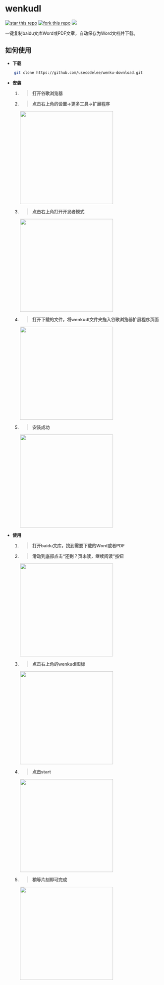 # wenkudl

[![star this repo](http://githubbadges.com/star.svg?user=usecodelee&repo=wenku-download&style=default)](https://github.com/usecodelee/wenku-download)
[![fork this repo](http://githubbadges.com/fork.svg?user=usecodelee&repo=wenku-download&style=default)](https://github.com/usecodelee/wenku-download/fork) ![](https://img.shields.io/badge/wenkudl-v1.0-green.svg)

一键复制baidu文库Word或PDF文章，自动保存为Word文档并下载。

## 如何使用

- **下载**

```bash
    git clone https://github.com/usecodelee/wenku-download.git
```

- **安装**

    1. > **打开谷歌浏览器**
    
    2. > **点击右上角的设置->更多工具->扩展程序**
    
        <img src="https://github.com/usecodelee/wenku-download/blob/master/images/1.jpg" width="300" hegiht="150" align=center />
        
    3. > **点击右上角打开开发者模式**
    
        <img src="https://github.com/usecodelee/wenku-download/blob/master/images/2.jpg" width="300" hegiht="150" align=center />
        
    4. > **打开下载的文件，将wenkudl文件夹拖入谷歌浏览器扩展程序页面**
    
        <img src="https://github.com/usecodelee/wenku-download/blob/master/images/3.jpg" width="300" hegiht="150" align=center />
        
    5. > **安装成功**
    
        <img src="https://github.com/usecodelee/wenku-download/blob/master/images/4.jpg" width="300" hegiht="150" align=center />
    
- **使用**

    1. > **打开baidu文库，找到需要下载的Word或者PDF**
    
    2. > **滑动到底部点击“还剩？页未读，继续阅读”按钮**
    
        <img src="https://github.com/usecodelee/wenku-download/blob/master/images/5.jpg" width="300" hegiht="150" align=center />
        
    3. > **点击右上角的wenkudl图标**
    
        <img src="https://github.com/usecodelee/wenku-download/blob/master/images/6.jpg" width="300" hegiht="150" align=center />
        
    4. > **点击start**
    
        <img src="https://github.com/usecodelee/wenku-download/blob/master/images/7.jpg" width="300" hegiht="150" align=center />
        
    5. > **稍等片刻即可完成**
    
        <img src="https://github.com/usecodelee/wenku-download/blob/master/images/8.jpg" width="300" hegiht="150" align=center />
